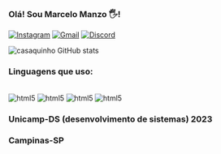 ### Olá! Sou Marcelo Manzo 🖐️! 

[![Instagram](https://img.shields.io/badge/Instagram-E4405F?style=for-the-badge&logo=instagram&logoColor=white)](https://www.instagram.com/manzo.celo/) 
[![Gmail](	https://img.shields.io/badge/Gmail-D14836?style=for-the-badge&logo=gmail&logoColor=white)](marcelohmanzo@gmail.com)
[![Discord](https://img.shields.io/badge/Discord-7289DA?style=for-the-badge&logo=discord&logoColor=white)](https://discord.com/channels/@325326557633708034)

![casaquinho GitHub stats](https://github-readme-stats.vercel.app/api?username=Casaquinho&show_icons=true&theme=radical)

### Linguagens que uso: 
<div style="display:inline-block"><br/>
    <img alt="html5" src="https://img.shields.io/badge/JavaScript-F7DF1E?style=for-the-badge&logo=javascript&logoColor=black">
    <img alt="html5" src="https://img.shields.io/badge/Python-3776AB?style=for-the-badge&logo=python&logoColor=white">
    <img alt="html5" src="https://img.shields.io/badge/HTML-239120?style=for-the-badge&logo=html5&logoColor=white">
    <img alt="html5" src="https://img.shields.io/badge/CSS-239120?&style=for-the-badge&logo=css3&logoColor=white">

</div><br/>

### Unicamp-DS (desenvolvimento de sistemas) 2023
### Campinas-SP
